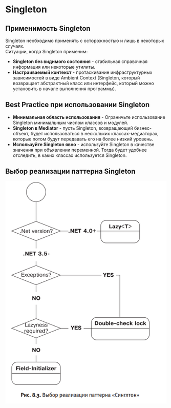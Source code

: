 # Singleton
## Применимость Singleton
Singleton необходимо применять с осторожностью и лишь в некоторых случаях.</br>
Ситуации, когда Singleton применим:
 - **Singleton без видимого состояния** - стабильная справочная информация или некоторые утилиты.
 - **Настраиваемый контекст** - протаскивание инфраструктурных зависимостей в виде Ambient Context 
	(Singleton, который возвращает абстрактный класс или интерфейс, который можно установить в начале выполнения программы).
## Best Practice при использовании Singleton
 - **Минимальная область использования** - Ограничьте использование Singleton минимальным числом классов и модулей.
 - **Singleton в Mediator** - пусть Singleton, возвращающий бизнес-объект, будет использоваться в нескольких
	классах-медиаторах, которые потом будут передавать его на более низкий уровень.
 - **Используйте Singleton явно** - используйте Singleton в качестве значения при объявлении переменной. Тогда будет удобнее отследить, в каких классах используется Singleton.
## Выбор реализации паттерна Singleton  
![Select singleton realization](./selectPattern.png)